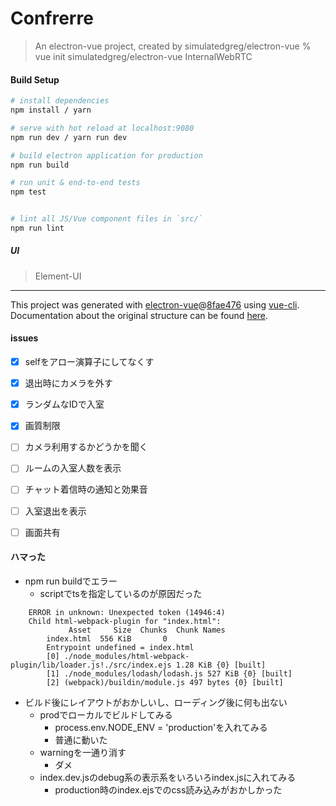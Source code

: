 # Confrerre

> An electron-vue project, created by simulatedgreg/electron-vue
> % vue init simulatedgreg/electron-vue InternalWebRTC

#### Build Setup

``` bash
# install dependencies
npm install / yarn

# serve with hot reload at localhost:9080
npm run dev / yarn run dev

# build electron application for production
npm run build

# run unit & end-to-end tests
npm test


# lint all JS/Vue component files in `src/`
npm run lint

```

##### UI

> Element-UI

---

This project was generated with [electron-vue](https://github.com/SimulatedGREG/electron-vue)@[8fae476](https://github.com/SimulatedGREG/electron-vue/tree/8fae4763e9d225d3691b627e83b9e09b56f6c935) using [vue-cli](https://github.com/vuejs/vue-cli). Documentation about the original structure can be found [here](https://simulatedgreg.gitbooks.io/electron-vue/content/index.html).


#### issues

- [x] selfをアロー演算子にしてなくす
- [x] 退出時にカメラを外す
- [x] ランダムなIDで入室
- [x] 画質制限
- [ ] カメラ利用するかどうかを聞く
- [ ] ルームの入室人数を表示
- [ ] チャット着信時の通知と効果音
- [ ] 入室退出を表示
- [ ] 画面共有


#### ハマった

- npm run buildでエラー
    - scriptでtsを指定しているのが原因だった

```
    ERROR in unknown: Unexpected token (14946:4)
    Child html-webpack-plugin for "index.html":
             Asset     Size  Chunks  Chunk Names
        index.html  556 KiB       0
        Entrypoint undefined = index.html
        [0] ./node_modules/html-webpack-plugin/lib/loader.js!./src/index.ejs 1.28 KiB {0} [built]
        [1] ./node_modules/lodash/lodash.js 527 KiB {0} [built]
        [2] (webpack)/buildin/module.js 497 bytes {0} [built]
```

- ビルド後にレイアウトがおかしいし、ローディング後に何も出ない
    - prodでローカルでビルドしてみる
        - process.env.NODE_ENV = 'production'を入れてみる
        - 普通に動いた
    - warningを一通り消す
        - ダメ
    - index.dev.jsのdebug系の表示系をいろいろindex.jsに入れてみる
        - production時のindex.ejsでのcss読み込みがおかしかった